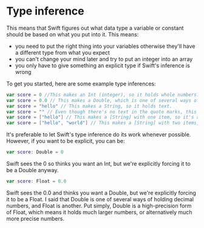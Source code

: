 # Type inference

This means that Swift figures out what data type a variable or constant should be
based on what you put into it. This means:
* you need to put the right thing into your variables otherwise they'll 
  have a different type from what you expect
* you can't change your mind later and try to put an integer into an array
* you only have to give something an explicit type if Swift's inference is wrong

To get you started, here are some example type inferences:

```swift
var score = 0 //This makes an Int (integer), so it holds whole numbers.
var score = 0.0 // This makes a Double, which is one of several ways of holding decimal numbers, e.g. 3.14159.
var score = "hello" // This makes a String, so it holds text.
var score = "" // Even though there's no text in the quote marks, this still makes a String.
var score = ["hello"] // This makes a [String] with one item, so it's an array where every item is a String.
var score = ["hello", "world"] // This makes a [String] with two items, so it's an array where every item is a String.
```

It's preferable to let Swift's type inference do its work whenever possible.
However, if you want to be explicit, you can be:

```swift
var score: Double = 0 
```
Swift sees the 0 so thinks you want an Int, but we're explicitly forcing it to be a Double anyway.

```swift
var score: Float = 0.0
```
Swift sees the 0.0 and thinks you want a Double, but we're explicitly forcing it
to be a Float. I said that Double is one of several ways of holding decimal
numbers, and Float is another. Put simply, Double is a high-precision form of
Float, which means it holds much larger numbers, or alternatively much more
precise numbers.
